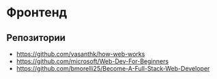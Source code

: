 # Фронтенд

## Репозитории

- https://github.com/vasanthk/how-web-works
- https://github.com/microsoft/Web-Dev-For-Beginners
- https://github.com/bmorelli25/Become-A-Full-Stack-Web-Developer
